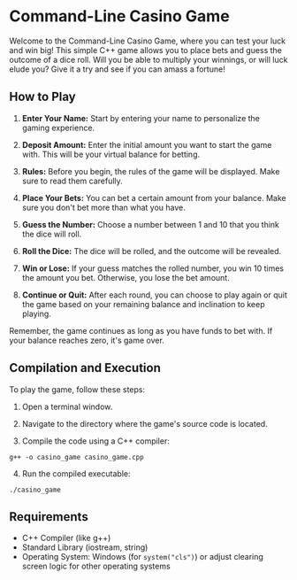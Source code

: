 # Command-Line Casino Game

Welcome to the Command-Line Casino Game, where you can test your luck and win big! This simple C++ game allows you to place bets and guess the outcome of a dice roll. Will you be able to multiply your winnings, or will luck elude you? Give it a try and see if you can amass a fortune!

## How to Play

1. **Enter Your Name:** Start by entering your name to personalize the gaming experience.

2. **Deposit Amount:** Enter the initial amount you want to start the game with. This will be your virtual balance for betting.

3. **Rules:** Before you begin, the rules of the game will be displayed. Make sure to read them carefully.

4. **Place Your Bets:** You can bet a certain amount from your balance. Make sure you don't bet more than what you have.

5. **Guess the Number:** Choose a number between 1 and 10 that you think the dice will roll.

6. **Roll the Dice:** The dice will be rolled, and the outcome will be revealed.

7. **Win or Lose:** If your guess matches the rolled number, you win 10 times the amount you bet. Otherwise, you lose the bet amount.

8. **Continue or Quit:** After each round, you can choose to play again or quit the game based on your remaining balance and inclination to keep playing.

Remember, the game continues as long as you have funds to bet with. If your balance reaches zero, it's game over.

## Compilation and Execution

To play the game, follow these steps:

1. Open a terminal window.

2. Navigate to the directory where the game's source code is located.

3. Compile the code using a C++ compiler:
```
g++ -o casino_game casino_game.cpp
```
4. Run the compiled executable:
```
./casino_game
```
## Requirements

- C++ Compiler (like g++)
- Standard Library (iostream, string)
- Operating System: Windows (for `system("cls")`) or adjust clearing screen logic for other operating systems


